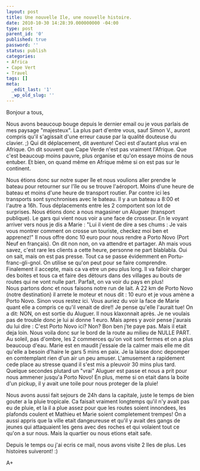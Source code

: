```yaml
---
layout: post
title: Une nouvelle Ile, une nouvelle histoire.
date: 2010-10-30 14:28:39.000000000 -04:00
type: post
parent_id: '0'
published: true
password: ''
status: publish
categories:
- Africa
- Cape Vert
- Travel
tags: []
meta:
  _edit_last: '1'
  _wp_old_slug: ''
---
```

Bonjour a tous,

Nous avons beaucoup bouge depuis le dernier email ou je vous parlais de mes paysage "majesteux". La plus part d'entre vous, sauf Simon V., auront compris qu'il s'agissait d'une erreur cause par la qualité douteuse du clavier. ;) Qui dit déplacement, dit aventure! Ceci est d'autant plus vrai en Afrique. On dit souvent que Cape Verde n'est pas vraiment l'Afrique. Que c'est beaucoup moins pauvre, plus organise et qu'on essaye moins de nous entuber. Et bien, on quand même en Afrique même si on est pas sur le continent.

Nous étions donc sur notre super île et nous voulions aller prendre le bateau pour retourner sur l'île ou se trouve l'aéroport. Moins d'une heure de bateau et moins d'une heure de transport routier. Par contre ici les transports sont synchronises avec le bateau. Il y a un bateau a 8:00 et l'autre a 16h. Tous déplacements entre les 2 comportent son lot de surprises. Nous étions donc a nous magasiner un Aluguer (transport publique). Le gars qui vient nous voir a une face de crosseur. En le voyant arriver vers nous je dis a Marie : "Lui il vient de dire a ses chums : Je vais vous montrer comment on crosse un touriste, checkez moi ben et apprenez!" Il nous offre donc 10 euro pour nous rendre a Porto Novo (Port Neuf en français). On dit non non, on va attendre et partager. Ah mais vous savez, c'est rare les clients a cette heure, personne ne part blablabla. Oui on sait, mais on est pas presse. Tout ca se passe évidemment en Portu-franc-gli-gnol. On utilise se qu'on peut pour se faire comprendre. Finalement il accepte, mais ca va etre un peu plus long. Il va falloir charger des boites et tous ca et faire des détours dans des villages au bouts de routes qui ne vont nulle part. Parfait, on va voir du pays en plus!  
Nous partons donc et nous faisons notre run de lait. A 22 km de Porto Novo (notre destination) il arrete le moteur et nous dit : 10 euro et je vous amène a Porto Novo. Sinon vous restez ici. Vous auriez du voir la face de Marie quant elle a compris ce qu'il venait de dire!! Je pense qu'elle l'aurait tue! On a dit: NON, on est sortie du Aluguer. Il nous klaxonnait après. Je ne voulais pas de trouble donc je lui ai donne 1 euro. Mais apres y avoir pense j'aurais du lui dire : C'est Porto Novo ici? Non? Bon ben j'te paye pas. Mais il etait deja loin. Nous voila donc sur le bord de la route au milieu de NULLE PART. Au soleil, pas d'ombre, les 2 commerces qu'on voit sont fermes et on a plus beaucoup d'eau. Marie est en maudit j'essaie de la calmer mais elle me dit qu'elle a besoin d'haire le gars 5 mins en paix. Je la laisse donc depomper en comtemplant rien d'un air un peu amuser. L'amusement a rapidement cede place au stresse quand il s'est mis a pleuvoir 30 mins plus tard. Quelque secondes plutard un "vrai" Aluguer est passe et nous a prit pour nous ammener jusqu'a Porto Novo! En plus, meme si on etait dans la boite d'un pickup, il y avait une toile pour nous proteger de la pluie!

Nous avons aussi fait sejours de 24h dans la capitale, juste le temps de bien gouter a la pluie tropicale. Ca faisait vraiment longtemps qu'il n'y avait pas eu de pluie, et la il a plue assez pour que les routes soient innondees, les plafonds coulent et Mathieu et Marie soient completement trempes! On a aussi appris que la ville etait dangeureuse et qu'il y avait des gangs de jeunes qui attaquaient les gens avec des roches et qui volaient tout ce qu'on a sur nous. Mais la quartier ou nous etions etait safe.

Depuis le temps ou j'ai ecris ce mail, nous avons visite 2 Iles de plus. Les histoires suiveront! :)

A+

